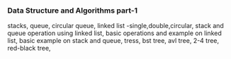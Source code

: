 ### Data Structure and Algorithms part-1
stacks,
queue,
circular queue,
linked list -single,double,circular,
stack and queue operation using linked list,
basic operations and example on linked list,
basic example on stack and queue,
tress,
bst tree,
avl tree,
2-4 tree,
red-black tree,

